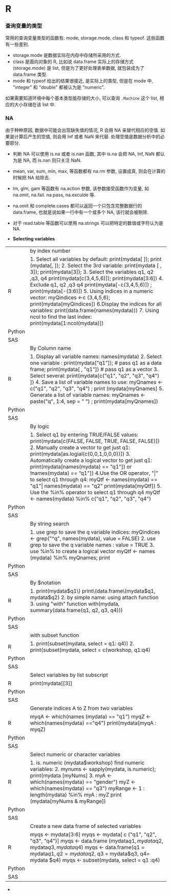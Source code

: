 # R

### 查询变量的类型

常用的查询变量类型的函数有: mode, storage.mode, class 和 typeof. 这些函数有一些差别.

* storage.mode 是数据实际在内存中存储所采用的方式.
* class 是面向对象的 R, 比如说 data.frame 实际上的存储方式 \(storage.mode\) 是 list, 但是为了更好处理表单数据, 就包装成为了 data.frame 类型.
* mode 和 typeof 给出的结果很接近, 是实际上的类型, 但是在 mode 中, "integer" 和 "double" 都被认为是 "numeric".

如果需要知道环境中每个基本类型能存储的大小, 可以查询 `.Machine` 这个 list, 相应的大小存储在该 list 中.

### NA

由于种种原因, 数据中可能会出现缺失值的情况, R 会用 NA 来替代相应的空值. 如果是计算后产生的空值, 则会用 Inf 或者 NaN 来代替. 处理空值是数据分析中的必要部分.

* 判断 NA 可以使用 is.na 或者 is.nan 函数, 其中 is.na 会把 NA, Inf, NaN 都认为是 NA, 而 is.nan 则只关注 NaN.
* mean, var, sum, min, max, 等函数都有 na.rm 参数, 设置成真, 则会在计算的时候把 NA 给除去.
* lm, glm, gam 等函数有 na.action 参数, 该参数接受函数作为变量, 如 na.omit, na.fail. na.pass, na.exculde 等.
* na.omit 和 complete.cases 都可以返回一个只包含完整数据行的 data.frame, 也就是说如果一行中有一个或多个 NA, 该行就会被剔除.
* 对于 read.table 等函数可以使用 na.strings 可以把特定的数值或字符认为是 NA.

* **Selecting variables**

|  |  |
| :--- | :--- |
|  | by index number |
| R | 1. Select all variables by default:                                                    print\(mydata\[ \]\); print \(mydata\[, \]\);                                           2. Select the 3rd variable:                                                               print\(mydata \[ , 3\]\); print\(mydata\[3\]\);                                      3. Select the variables q1, q2 ,q3, q4                                           print\(mydata\[c\(3,4,5,6\)\]\); print\(mydata\[3:6\]\)                            4. Exclude q1, q2 ,q3 q4                                                               print\(mydata\[-c\(3,4,5,6\)\]\) ; print\(mydata\[-\(3:6\)\]\)                       5. Using indices in a numeric vector:                                         myQindices &lt;-c \(3,4,5,6\); print\(mydata\[myQindices\]\)               6.Display the indices for all variables:                                       print\(data.frame\(names\(mydata\)\)\)                                            7. Using ncol to find the last index:                                            print\(mydata\[1:ncol\(mydata\)\]\) |
| Python |  |
| SAS |  |
|  | By Column name |
| R | 1. Display all variable names:                                                      names\(mydata\)                                                                            2. Select one variable :                                                                 print\(mydata\["q1"\]\); \# pass q1 as a data frame;                     print\(mydata\[ , "q1"\]\) \# pass q1 as a vector                              3. Select several:                                                                          print\(mydata\[c\("q1", "q2", "q3", "q4"\)  \]\)                                      4. Save a list of variable names to use:                                      myQnames &lt;- c\("q1", "q2", "q3", "q4"\) ; print \(mydata\[myQnames\]                                                                                                 5. Generate a list of variable names:                                        myQnames &lt;- paste\("q", 1:4, sep = " "\) ; print\(mydata\[myQnames\]\) |
| Python |  |
| SAS |  |
|  | By logic |
|  | 1. Select q1 by entering TRUE/FALSE values:                            print\(mydata\[c\(FALSE, FALSE, TRUE, FALSE, FALSE\)\]\)             2. Manually create a vector to get just q1:                                print\(mydata\[as.logial\(c\(0,0,1,0,0,0\)\)\]\)                                       3. Automatically create a logical vector to get just q1:            print\(mydata\[names\(mydata\) == "q1"\]\)     or !names\(mydata\) == “q1"\]\)                                                                                     4.Use the OR operator, "\|" to select q1 through q4:                   myQtf &lt;- names\(mydata\) == "q1"\| names\(mydata\) == "q2"       print\(mydata\[myQtf\]\)                                                                  5. Use the %in% operator to select q1 through q4                    myQtf &lt;- names\(mydata\) %in% c\("q1", "q2", "q3", "q4"\) |
| Python |  |
| SAS |  |
|  | By string search |
| R | 1. use grep to save the q variable indices:                               myQindices &lt;- grep\("^q", names\(mydata\), value = FALSE\)       2. use grep to save the q variable names : value = TRUE         3. use %in% to create a logical vector                                        myQtf &lt;- names \(mydata\) %in% myQnames; print |
| Python |  |
| SAS |  |
|  | By $notation |
| R | 1. print\(mydata$q1\)                                                                          print\(data.frame\(mydata$q1, mydata$q2\)                            2. by simple name: using attach function                                  3. using "with" function                                                                   with\(mydata, summary\(data.frame\(q1, q2, q3, q4\)\)\) |
| Python |  |
| SAS |  |
|  | with subset function |
| R | 1. print\(subset\(mydata, select = q1: q4\)\)                                  2. print\(subset\(mydata, select = c\(workshop, q1:q4\) |
| Python |  |
| SAS |  |
|  | Select variables by list subscript |
| R | print\(mydata\[\[3\]\] |
| Python |  |
| SAS |  |
|  | Generate indices A to Z from two variables |
| R | myqA &lt;- which\(names \(mydata\) == "q1"\)                                   myqZ &lt;- which\(names\(mydata\) =="q4"\)                                     print\(mydata\[myqA : myqZ\) |
| Python |  |
| SAS |  |
|  | Select numeric or character variables |
| R | 1. is. numeric \(mydata$workshop\)                                                  find numeric variables:                                                            2. mynums &lt;- sapply\(mydata, is.numeric\); print\(mydata \[myNums\]                                                                                             3. myA &lt;- which\(names\(mydata\) == "gender"\)                              myZ &lt;- which\(names\(mydata\) == "q3"\)                                     myRange &lt;- 1 : length\(mydata\) %in% myA : myZ                 print \(mydata\[myNums & myRange\]\) |
| Python |  |
| SAS |  |
|  | Create a new data frame of selected variables |
| R | myqs &lt;- mydata\[3:6\]                                                                      myqs &lt;- mydata\[ c \("q1", "q2", "q3", "q4"\)\]                                   myqs &lt;- data.frame \(mydata$q1, mydata$q2, mydata$q3, mydata$q4\)                                                                                       myqs &lt;- data.frame\(q1 = mydata$q1, q2 = mydata$q2, q3 = mydata$q3, q4= mydata $q4\)                                                     myqs &lt;- subset\(mydata, select = q1 :q4\) |
| Python |  |
| SAS |  |

* 


